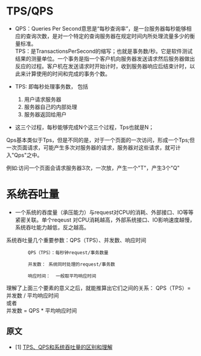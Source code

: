 # TPS/QPS
  - QPS：Queries Per Second意思是“每秒查询率”，是一台服务器每秒能够相应的查询次数，是对一个特定的查询服务器在规定时间内所处理流量多少的衡量标准。  
  TPS：是TransactionsPerSecond的缩写；也就是事务数/秒。它是软件测试结果的测量单位。一个事务是指一个客户机向服务器发送请求然后服务器做出反应的过程。客户机在发送请求时开始计时，收到服务器响应后结束计时，以此来计算使用的时间和完成的事务个数。
    
  - TPS: 即每秒处理事务数， 包括
    1. 用户请求服务器
    2. 服务器自己的内部处理
    3. 服务器返回给用户
  - 这三个过程，每秒能够完成N个这三个过程，Tps也就是N；

Qps基本类似于Tps，但是不同的是，对于一个页面的一次访问，形成一个Tps;但一次页面请求，可能产生多次对服务器的请求，服务器对这些请求，就可计入"Qps"之中。

例如:访问一个页面会请求服务器3次，一次放，产生一个"T"，产生3个"Q"
  
# 系统吞吐量
  - 一个系统的吞度量（承压能力）与request对CPU的消耗、外部接口、IO等等紧密关联。单个reqeust 对CPU消耗越高，外部系统接口、IO影响速度越慢，系统吞吐能力越低，反之越高。

系统吞吐量几个重要参数：QPS（TPS）、并发数、响应时间
```
        QPS（TPS）：每秒钟request/事务数量

        并发数： 系统同时处理的request/事务数

        响应时间：  一般取平均响应时间
```
理解了上面三个要素的意义之后，就能推算出它们之间的关系：
QPS（TPS）= 并发数 / 平均响应时间  
或者  
并发数 = QPS * 平均响应时间

## 原文
- [1] [TPS、QPS和系统吞吐量的区别和理解](https://blog.csdn.net/u010889616/article/details/83245695)
